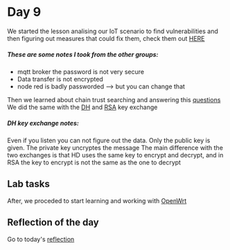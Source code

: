 # Day 9
We started the lesson analising our IoT scenario to find vulnerabilities and then figuring out measures that could fix them, check them out [HERE](/TeamThree/Volkers%20Part.md#identify-security-risks)

##### These are some notes I took from the other groups:
  * mqtt broker the password is not very secure
  * Data transfer is not encrypted
  * node red is badly passworded --> but you can change that

Then we learned about chain trust searching and answering this [questions]()
We did the same with the [DH]() and [RSA]() key exchange

##### DH key exchange notes:
Even if you listen you can not figure out the data. Only the public key is given. The private key uncryptes the message
The main difference with the two exchanges is that HD uses the same key to encrypt and decrypt, and in RSA the key to encrypt is not the same as the one to decrypt

## Lab tasks
After, we proceded to start learning and working with [OpenWrt](/Cristina/LabRecords/LabRecord09.md)

## Reflection of the day
Go to today's [reflection](/Cristina/reflections/reflection09/README.md)

